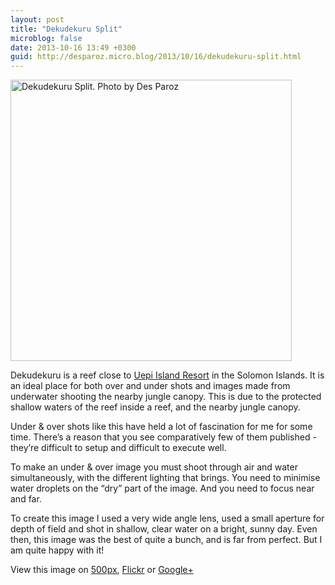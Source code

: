 ```yaml
---
layout: post
title: "Dekudekuru Split"
microblog: false
date: 2013-10-16 13:49 +0300
guid: http://desparoz.micro.blog/2013/10/16/dekudekuru-split.html
---
```

<p><a href="http://500px.com/photo/49313582"><img src="http://ppcdn.500px.org/49313582/a155474bb27afc6691193abc782d54db591ada6b/5.jpg" width="450" title="Dekudekuru Split. Photo by Des Paroz"></a></p>

<p>Dekudekuru is a reef close to <a href="http://www.uepi.com/">Uepi Island Resort</a> in the Solomon Islands. It is an ideal place for both over and under shots and images made from underwater shooting the nearby jungle canopy. This is due to the protected shallow waters of the reef inside a reef, and the nearby jungle canopy.</p>

<p>Under &amp; over shots like this have held a lot of fascination for me for some time. There&#8217;s a reason that you see comparatively few of them published - they&#8217;re difficult to setup and difficult to execute well.</p>

<p>To make an under &amp; over image you must shoot through air and water simultaneously, with the different lighting that brings. You need to minimise water droplets on the &#8220;dry&#8221; part of the image. And you need to focus near and far.</p>

<p>To create this image I used a very wide angle lens, used a small aperture for depth of field and shot in shallow, clear water on a bright, sunny day. Even then, this image was the best of quite a bunch, and is far from perfect. But I am quite happy with it!</p>

<p>View this image on <a href="http://500px.com/photo/49313582">500px</a>, <a href="http://www.flickr.com/photos/bluebeyond/10317275944/">Flickr</a> or <a href="https://plus.google.com/114732692983105200545/posts">Google+</a></p>
